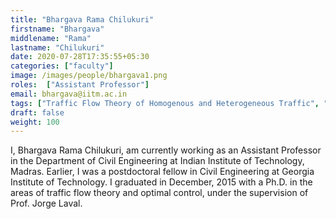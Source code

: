 ```yaml
---
title: "Bhargava Rama Chilukuri"
firstname: "Bhargava"
middlename: "Rama"
lastname: "Chilukuri"
date: 2020-07-28T17:35:55+05:30
categories: ["faculty"]
image: /images/people/bhargava1.png
roles:  ["Assistant Professor"]
email: bhargava@iitm.ac.in
tags: ["Traffic Flow Theory of Homogenous and Heterogeneous Traffic", "Optimal control of arterials, highways, and networks", "Numerical methods and Simulation"]
draft: false
weight: 100
---
```



I, Bhargava Rama Chilukuri, am currently working as an Assistant Professor in the Department of Civil Engineering at Indian Institute of Technology, Madras. Earlier, I was a postdoctoral fellow in Civil Engineering at Georgia Institute of Technology. I graduated in December, 2015 with a Ph.D. in the areas of traffic flow theory and optimal control, under the supervision of Prof. Jorge Laval.